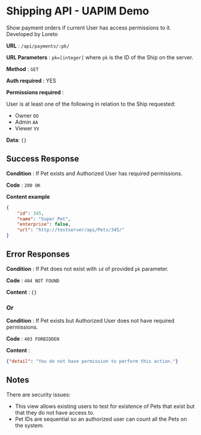 # Shipping API - UAPIM Demo

Show payment orders if current User has access permissions to it. Developed by Loreto

**URL** : `/api/payments/:pk/`

**URL Parameters** : `pk=[integer]` where `pk` is the ID of the Ship on the
server.

**Method** : `GET`

**Auth required** : YES

**Permissions required** :

User is at least one of the following in relation to the Ship requested:

* Owner `OO`
* Admin `AA`
* Viewer `VV`

**Data**: `{}`

## Success Response

**Condition** : If Pet exists and Authorized User has required permissions.

**Code** : `200 OK`

**Content example**

```json
{
    "id": 345,
    "name": "Super Pet",
    "enterprise": false,
    "url": "http://testserver/api/Pets/345/"
}
```

## Error Responses

**Condition** : If Pet does not exist with `id` of provided `pk` parameter.

**Code** : `404 NOT FOUND`

**Content** : `{}`

### Or

**Condition** : If Pet exists but Authorized User does not have required
permissions.

**Code** : `403 FORBIDDEN`

**Content** :

```json
{"detail": "You do not have permission to perform this action."}
```

## Notes

There are security issues:

* This view allows existing users to test for existence of Pets that exist
    but that they do not have access to.
* Pet IDs are sequential so an authorized user can count all the Pets
    on the system.
